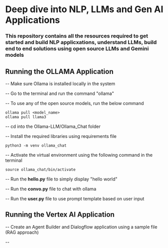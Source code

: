 # Deep dive into NLP, LLMs and Gen AI Applications

### This repository contains all the resources required to get started and build NLP applicxations, understand LLMs, build end to end solutions using  open source LLMs and Gemini models

## Running the OLLAMA Application

--  Make sure Ollama is installed locally in the system

--  Go to the terminal and run the command "ollama"

--  To use any of the open source models, run the below command

```
ollama pull <model_name>
ollama pull llama3

```
--  cd into the Ollama-LLM/Ollama_Chat folder

--  Install the required libraries using requirements file

```
python3 -m venv ollama_chat
```
--  Activate the virtual environment using the following command in the terminal

```
source ollama_chat/bin/activate
```
--  Run the **hello.py** file to simply display "hello world" 

--  Run the **convo.py** file to chat with ollama

--  Run the **user.py** file to use prompt template based on user input


## Running the Vertex AI Application

-- Create an Agent Builder and Dialogflow application using a sample file (RAG approach)

-- 